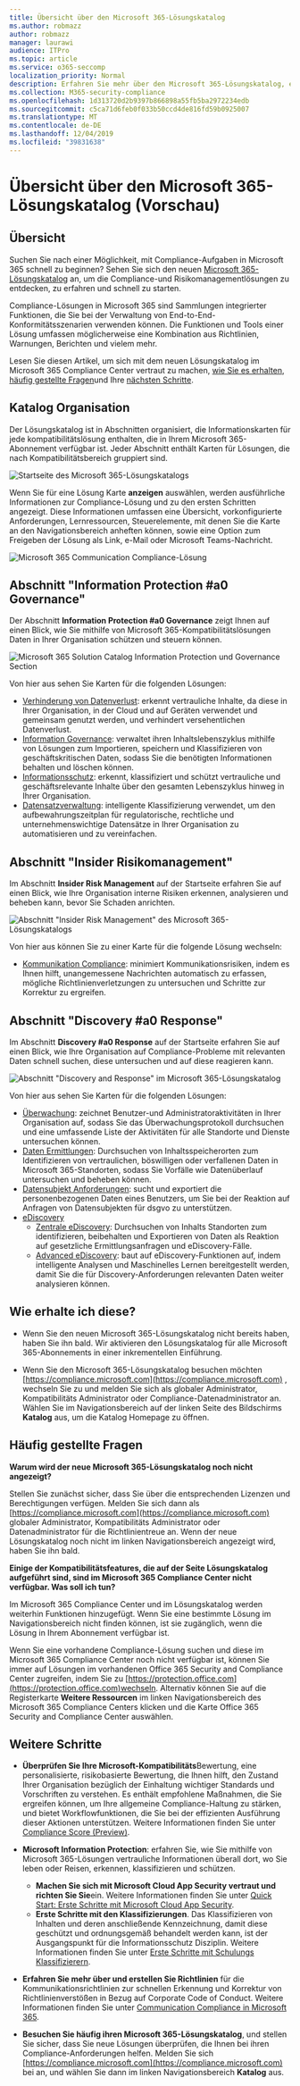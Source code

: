 ```yaml
---
title: Übersicht über den Microsoft 365-Lösungskatalog
ms.author: robmazz
author: robmazz
manager: laurawi
audience: ITPro
ms.topic: article
ms.service: o365-seccomp
localization_priority: Normal
description: Erfahren Sie mehr über den Microsoft 365-Lösungskatalog, einschließlich dessen, was er enthält, wie Sie ihn erhalten und wie Sie die nächsten Schritte durchführen.
ms.collection: M365-security-compliance
ms.openlocfilehash: 1d313720d2b9397b866898a55fb5ba2972234edb
ms.sourcegitcommit: c5ca71d6feb0f033b50ccd4de816fd59b0925007
ms.translationtype: MT
ms.contentlocale: de-DE
ms.lasthandoff: 12/04/2019
ms.locfileid: "39831638"
---
```

# <a name="overview-of-the-microsoft-365-solution-catalog-preview"></a>Übersicht über den Microsoft 365-Lösungskatalog (Vorschau)

## <a name="overview"></a>Übersicht

Suchen Sie nach einer Möglichkeit, mit Compliance-Aufgaben in Microsoft 365 schnell zu beginnen? Sehen Sie sich den neuen [Microsoft 365-Lösungskatalog](https://compliance.microsoft.com/solutioncatalog) an, um die Compliance-und Risikomanagementlösungen zu entdecken, zu erfahren und schnell zu starten.

Compliance-Lösungen in Microsoft 365 sind Sammlungen integrierter Funktionen, die Sie bei der Verwaltung von End-to-End-Konformitätsszenarien verwenden können. Die Funktionen und Tools einer Lösung umfassen möglicherweise eine Kombination aus Richtlinien, Warnungen, Berichten und vielem mehr.

Lesen Sie diesen Artikel, um sich mit dem neuen Lösungskatalog im Microsoft 365 Compliance Center vertraut zu machen, [wie Sie es erhalten](#how-do-i-get-this), [häufig gestellte Fragen](#frequently-asked-questions)und Ihre [nächsten Schritte](#next-steps).

## <a name="catalog-organization"></a>Katalog Organisation

Der Lösungskatalog ist in Abschnitten organisiert, die Informationskarten für jede kompatibilitätslösung enthalten, die in Ihrem Microsoft 365-Abonnement verfügbar ist. Jeder Abschnitt enthält Karten für Lösungen, die nach Kompatibilitätsbereich gruppiert sind.

![Startseite des Microsoft 365-Lösungskatalogs](media/m365-solution-catalog-home.png)

Wenn Sie für eine Lösung Karte **anzeigen** auswählen, werden ausführliche Informationen zur Compliance-Lösung und zu den ersten Schritten angezeigt. Diese Informationen umfassen eine Übersicht, vorkonfigurierte Anforderungen, Lernressourcen, Steuerelemente, mit denen Sie die Karte an den Navigationsbereich anheften können, sowie eine Option zum Freigeben der Lösung als Link, e-Mail oder Microsoft Teams-Nachricht.

![Microsoft 365 Communication Compliance-Lösung](media/m365-solution-catalog-communication-compliance.png)

## <a name="information-protection--governance-section"></a>Abschnitt "Information Protection #a0 Governance"

Der Abschnitt **Information Protection #a0 Governance** zeigt Ihnen auf einen Blick, wie Sie mithilfe von Microsoft 365-Kompatibilitätslösungen Daten in Ihrer Organisation schützen und steuern können.

![Microsoft 365 Solution Catalog Information Protection und Governance Section](media/m365-solution-catalog-information-protection-governance.png)

Von hier aus sehen Sie Karten für die folgenden Lösungen:

- [Verhinderung von Datenverlust](data-loss-prevention-policies.md): erkennt vertrauliche Inhalte, da diese in Ihrer Organisation, in der Cloud und auf Geräten verwendet und gemeinsam genutzt werden, und verhindert versehentlichen Datenverlust.
- [Information Governance](manage-information-governance.md): verwaltet ihren Inhaltslebenszyklus mithilfe von Lösungen zum Importieren, speichern und Klassifizieren von geschäftskritischen Daten, sodass Sie die benötigten Informationen behalten und löschen können.
- [Informationsschutz](protect-information.md): erkennt, klassifiziert und schützt vertrauliche und geschäftsrelevante Inhalte über den gesamten Lebenszyklus hinweg in Ihrer Organisation.
- [Datensatzverwaltung](records-management.md): intelligente Klassifizierung verwendet, um den aufbewahrungszeitplan für regulatorische, rechtliche und unternehmenswichtige Datensätze in Ihrer Organisation zu automatisieren und zu vereinfachen.

## <a name="insider-risk-management-section"></a>Abschnitt "Insider Risikomanagement"

Im Abschnitt **Insider Risk Management** auf der Startseite erfahren Sie auf einen Blick, wie Ihre Organisation interne Risiken erkennen, analysieren und beheben kann, bevor Sie Schaden anrichten.

![Abschnitt "Insider Risk Management" des Microsoft 365-Lösungskatalogs](media/m365-solution-catalog-internal-risk-management.png)

Von hier aus können Sie zu einer Karte für die folgende Lösung wechseln:

- [Kommunikation Compliance](communication-compliance.md): minimiert Kommunikationsrisiken, indem es Ihnen hilft, unangemessene Nachrichten automatisch zu erfassen, mögliche Richtlinienverletzungen zu untersuchen und Schritte zur Korrektur zu ergreifen.

## <a name="discovery--response-section"></a>Abschnitt "Discovery #a0 Response"

Im Abschnitt **Discovery #a0 Response** auf der Startseite erfahren Sie auf einen Blick, wie Ihre Organisation auf Compliance-Probleme mit relevanten Daten schnell suchen, diese untersuchen und auf diese reagieren kann.

![Abschnitt "Discovery and Response" im Microsoft 365-Lösungskatalog](media/m365-solution-catalog-discovery-response.png)

Von hier aus sehen Sie Karten für die folgenden Lösungen:

- [Überwachung](search-the-audit-log-in-security-and-compliance.md): zeichnet Benutzer-und Administratoraktivitäten in Ihrer Organisation auf, sodass Sie das Überwachungsprotokoll durchsuchen und eine umfassende Liste der Aktivitäten für alle Standorte und Dienste untersuchen können.
- [Daten Ermittlungen](overview-data-investigations.md): Durchsuchen von Inhaltsspeicherorten zum Identifizieren von vertraulichen, böswilligen oder verfallenen Daten in Microsoft 365-Standorten, sodass Sie Vorfälle wie Datenüberlauf untersuchen und beheben können.
- [Datensubjekt Anforderungen](manage-gdpr-data-subject-requests-with-the-dsr-case-tool.md): sucht und exportiert die personenbezogenen Daten eines Benutzers, um Sie bei der Reaktion auf Anfragen von Datensubjekten für dsgvo zu unterstützen.
- [eDiscovery](manage-legal-investigations.md)
    - [Zentrale eDiscovery](ediscovery-cases.md): Durchsuchen von Inhalts Standorten zum identifizieren, beibehalten und Exportieren von Daten als Reaktion auf gesetzliche Ermittlungsanfragen und eDiscovery-Fälle.
    - [Advanced eDiscovery](overview-ediscovery-20.md): baut auf eDiscovery-Funktionen auf, indem intelligente Analysen und Maschinelles Lernen bereitgestellt werden, damit Sie die für Discovery-Anforderungen relevanten Daten weiter analysieren können.

## <a name="how-do-i-get-this"></a>Wie erhalte ich diese?

- Wenn Sie den neuen Microsoft 365-Lösungskatalog nicht bereits haben, haben Sie ihn bald. Wir aktivieren den Lösungskatalog für alle Microsoft 365-Abonnements in einer inkrementellen Einführung.

- Wenn Sie den Microsoft 365-Lösungskatalog besuchen möchten [https://compliance.microsoft.com](https://compliance.microsoft.com) , wechseln Sie zu und melden Sie sich als globaler Administrator, Kompatibilitäts Administrator oder Compliance-Datenadministrator an. Wählen Sie im Navigationsbereich auf der linken Seite des Bildschirms **Katalog** aus, um die Katalog Homepage zu öffnen.

## <a name="frequently-asked-questions"></a>Häufig gestellte Fragen

**Warum wird der neue Microsoft 365-Lösungskatalog noch nicht angezeigt?**

Stellen Sie zunächst sicher, dass Sie über die entsprechenden Lizenzen und Berechtigungen verfügen. Melden Sie sich dann als [https://compliance.microsoft.com](https://compliance.microsoft.com) globaler Administrator, Kompatibilitäts Administrator oder Datenadministrator für die Richtlinientreue an. Wenn der neue Lösungskatalog noch nicht im linken Navigationsbereich angezeigt wird, haben Sie ihn bald.

**Einige der Kompatibilitätsfeatures, die auf der Seite Lösungskatalog aufgeführt sind, sind im Microsoft 365 Compliance Center nicht verfügbar. Was soll ich tun?**

Im Microsoft 365 Compliance Center und im Lösungskatalog werden weiterhin Funktionen hinzugefügt. Wenn Sie eine bestimmte Lösung im Navigationsbereich nicht finden können, ist sie zugänglich, wenn die Lösung in Ihrem Abonnement verfügbar ist.

Wenn Sie eine vorhandene Compliance-Lösung suchen und diese im Microsoft 365 Compliance Center noch nicht verfügbar ist, können Sie immer auf Lösungen im vorhandenen Office 365 Security and Compliance Center zugreifen, indem Sie zu [https://protection.office.com](https://protection.office.com)wechseln. Alternativ können Sie auf die Registerkarte **Weitere Ressourcen** im linken Navigationsbereich des Microsoft 365 Compliance Centers klicken und die Karte Office 365 Security and Compliance Center auswählen.  

## <a name="next-steps"></a>Weitere Schritte

- **Überprüfen Sie Ihre Microsoft-Kompatibilitäts**Bewertung, eine personalisierte, risikobasierte Bewertung, die Ihnen hilft, den Zustand Ihrer Organisation bezüglich der Einhaltung wichtiger Standards und Vorschriften zu verstehen. Es enthält empfohlene Maßnahmen, die Sie ergreifen können, um Ihre allgemeine Compliance-Haltung zu stärken, und bietet Workflowfunktionen, die Sie bei der effizienten Ausführung dieser Aktionen unterstützen. Weitere Informationen finden Sie unter [Compliance Score (Preview)](compliance-score.md).

- **Microsoft Information Protection**: erfahren Sie, wie Sie mithilfe von Microsoft 365-Lösungen vertrauliche Informationen überall dort, wo Sie leben oder Reisen, erkennen, klassifizieren und schützen.
    - **Machen Sie sich mit Microsoft Cloud App Security vertraut und richten Sie Sie**ein. Weitere Informationen finden Sie unter [Quick Start: Erste Schritte mit Microsoft Cloud App Security](https://docs.microsoft.com/cloud-app-security/getting-started-with-cloud-app-security).
    - **Erste Schritte mit den Klassifizierungen**. Das Klassifizieren von Inhalten und deren anschließende Kennzeichnung, damit diese geschützt und ordnungsgemäß behandelt werden kann, ist der Ausgangspunkt für die Informationsschutz Disziplin. Weitere Informationen finden Sie unter [Erste Schritte mit Schulungs Klassifizierern](classifier-getting-started-with.md).

- **Erfahren Sie mehr über und erstellen Sie Richtlinien** für die Kommunikationsrichtlinien zur schnellen Erkennung und Korrektur von Richtlinienverstößen in Bezug auf Corporate Code of Conduct. Weitere Informationen finden Sie unter [Communication Compliance in Microsoft 365](communication-compliance.md).

- **Besuchen Sie häufig ihren Microsoft 365-Lösungskatalog**, und stellen Sie sicher, dass Sie neue Lösungen überprüfen, die Ihnen bei ihren Compliance-Anforderungen helfen. Melden Sie sich [https://compliance.microsoft.com](https://compliance.microsoft.com) bei an, und wählen Sie dann im linken Navigationsbereich **Katalog** aus.
